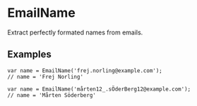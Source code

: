 EmailName
=========

Extract perfectly formated names from emails.

Examples
---
    var name = EmailName('frej.norling@example.com');
    // name = 'Frej Norling' 

    var name = EmailName('mårten12_.sÖderBerg12@example.com');
    // name = 'Mårten Söderberg' 
